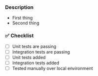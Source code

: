 ### Description

- First thing
- Second thing

### ✅ Checklist

- [ ] Unit tests are passing
- [ ] Integration tests are passing
- [ ] Unit tests added
- [ ] Integration tests added
- [ ] Tested manually over local environment